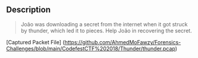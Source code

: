 ## Description
> João was downloading a secret from the internet when it got struck by thunder, which led it to pieces. Help João in recovering the secret.

[Captured Packet File] (https://github.com/AhmedMoFawzy/Forensics-Challenges/blob/main/CodefestCTF%202018/Thunder/thunder.pcap)
